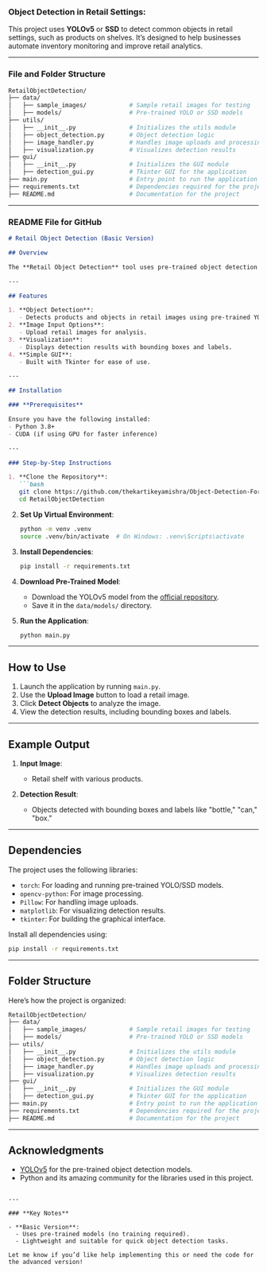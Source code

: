 ### Object Detection in Retail Settings: 

This project uses **YOLOv5** or **SSD** to detect common objects in retail settings, such as products on shelves. It’s designed to help businesses automate inventory monitoring and improve retail analytics.

---

### File and Folder Structure

```bash
RetailObjectDetection/
├── data/
│   ├── sample_images/            # Sample retail images for testing
│   ├── models/                   # Pre-trained YOLO or SSD models
├── utils/
│   ├── __init__.py               # Initializes the utils module
│   ├── object_detection.py       # Object detection logic
│   ├── image_handler.py          # Handles image uploads and processing
│   ├── visualization.py          # Visualizes detection results
├── gui/
│   ├── __init__.py               # Initializes the GUI module
│   ├── detection_gui.py          # Tkinter GUI for the application
├── main.py                       # Entry point to run the application
├── requirements.txt              # Dependencies required for the project
├── README.md                     # Documentation for the project
```

---

### README File for GitHub

```markdown
# Retail Object Detection (Basic Version)

## Overview

The **Retail Object Detection** tool uses pre-trained object detection models like YOLOv5 or SSD to identify and locate common objects in retail settings. This project is designed to assist businesses with inventory monitoring and shelf management.

---

## Features

1. **Object Detection**:
   - Detects products and objects in retail images using pre-trained YOLOv5 or SSD models.
2. **Image Input Options**:
   - Upload retail images for analysis.
3. **Visualization**:
   - Displays detection results with bounding boxes and labels.
4. **Simple GUI**:
   - Built with Tkinter for ease of use.

---

## Installation

### **Prerequisites**

Ensure you have the following installed:
- Python 3.8+
- CUDA (if using GPU for faster inference)

---

### Step-by-Step Instructions

1. **Clone the Repository**:
   ```bash
   git clone https://github.com/thekartikeyamishra/Object-Detection-For-Retailer.git
   cd RetailObjectDetection
   ```

2. **Set Up Virtual Environment**:
   ```bash
   python -m venv .venv
   source .venv/bin/activate  # On Windows: .venv\Scripts\activate
   ```

3. **Install Dependencies**:
   ```bash
   pip install -r requirements.txt
   ```

4. **Download Pre-Trained Model**:
   - Download the YOLOv5 model from the [official repository](https://github.com/ultralytics/yolov5).
   - Save it in the `data/models/` directory.

5. **Run the Application**:
   ```bash
   python main.py
   ```

---

## How to Use

1. Launch the application by running `main.py`.
2. Use the **Upload Image** button to load a retail image.
3. Click **Detect Objects** to analyze the image.
4. View the detection results, including bounding boxes and labels.

---

## Example Output

1. **Input Image**:
   - Retail shelf with various products.

2. **Detection Result**:
   - Objects detected with bounding boxes and labels like "bottle," "can," "box."

---

## Dependencies

The project uses the following libraries:
- `torch`: For loading and running pre-trained YOLO/SSD models.
- `opencv-python`: For image processing.
- `Pillow`: For handling image uploads.
- `matplotlib`: For visualizing detection results.
- `tkinter`: For building the graphical interface.

Install all dependencies using:
```bash
pip install -r requirements.txt
```

---

## Folder Structure

Here’s how the project is organized:

```bash
RetailObjectDetection/
├── data/
│   ├── sample_images/            # Sample retail images for testing
│   ├── models/                   # Pre-trained YOLO or SSD models
├── utils/
│   ├── __init__.py               # Initializes the utils module
│   ├── object_detection.py       # Object detection logic
│   ├── image_handler.py          # Handles image uploads and processing
│   ├── visualization.py          # Visualizes detection results
├── gui/
│   ├── __init__.py               # Initializes the GUI module
│   ├── detection_gui.py          # Tkinter GUI for the application
├── main.py                       # Entry point to run the application
├── requirements.txt              # Dependencies required for the project
├── README.md                     # Documentation for the project
```

---

## Acknowledgments

- [YOLOv5](https://github.com/ultralytics/yolov5) for the pre-trained object detection models.
- Python and its amazing community for the libraries used in this project.

```

---

### **Key Notes**

- **Basic Version**:
  - Uses pre-trained models (no training required).
  - Lightweight and suitable for quick object detection tasks.

Let me know if you’d like help implementing this or need the code for the advanced version!
